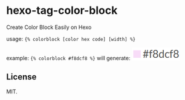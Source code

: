 # hexo-tag-color-block

Create Color Block Easily on Hexo

usage: `{% colorblock [color hex code] [width] %}`

example: `{% colorblock #f8dcf8 %}` will generate:
![example of #f8dcf8](example.png)

## License

MIT.